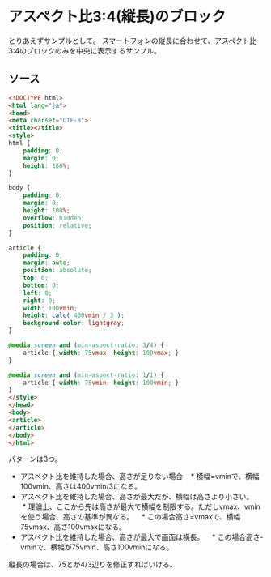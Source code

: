 # アスペクト比3:4(縦長)のブロック

とりあえずサンプルとして。
スマートフォンの縦長に合わせて、アスペクト比3:4のブロックのみを中央に表示するサンプル。

## ソース

``` html
<!DOCTYPE html>
<html lang="ja">
<head>
<meta charset="UTF-8">
<title></title>
<style>
html {
	padding: 0;
	margin: 0;
	height: 100%;
}

body {
	padding: 0;
	margin: 0;
	height: 100%;
	overflow: hidden;
	position: relative;
}

article {
	padding: 0;
	margin: auto;
	position: absolute;
	top: 0;
	bottom: 0;
	left: 0;
	right: 0;
	width: 100vmin;
	height: calc( 400vmin / 3 );
	background-color: lightgray;
}

@media screen and (min-aspect-ratio: 3/4) {
	article { width: 75vmax; height: 100vmax; }
}

@media screen and (min-aspect-ratio: 1/1) {
	article { width: 75vmin; height: 100vmin; }
}
</style>
</head>
<body>
<article>
</article>
</body>
</html>
```

パターンは3つ。

* アスペクト比を維持した場合、高さが足りない場合
    * 横幅=vminで、横幅100vmin、高さは400vmin/3になる。
* アスペクト比を維持した場合、高さが最大だが、横幅は高さより小さい。
    * 理論上、ここから先は高さが最大で横幅を制限する。ただしvmax、vminを使う場合、高さの基準が異なる。
    * この場合高さ=vmaxで、横幅75vmax、高さ100vmaxになる。
* アスペクト比を維持した場合、高さが最大で画面は横長。
    * この場合高さ-vminで、横幅が75vmin、高さ100vminになる。

縦長の場合は、75とか4/3辺りを修正すればいける。
